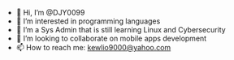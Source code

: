 - 👋 Hi, I’m @DJY0099
- 👀 I’m interested in programming languages
- 🌱 I’m a Sys Admin that is still learning Linux and Cybersecurity
- 💞️ I’m looking to collaborate on mobile apps development
- 📫 How to reach me: kewlio9000@yahoo.com

<!---
DJY0099/DJY0099 is a ✨ special ✨ repository because its `README.md` (this file) appears on your GitHub profile.
You can click the Preview link to take a look at your changes.
--->
